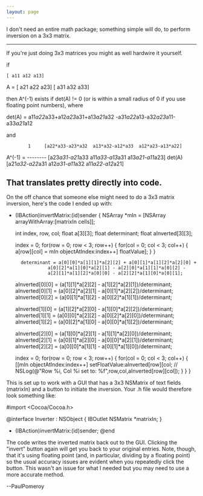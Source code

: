 ```yaml
---
layout: page
---
```


I don't need an entire math package; something simple will do, to perform inversion on a 3x3 matrix. 

----

If you're just doing 3x3 matrices you might as well hardwire it yourself.

if 
    
    [ a11 a12 a13]
A = [ a21 a22 a23]
    [ a31 a32 a33]          


then     A^(-1) exists if     det(A) != 0 (or is within a small radius of 0 if you use floating point numbers), where

    
det(A) = a11*a22*a33+a12*a23*a31+a13*a21*a32 -a31*a22*a13-a32*a23*a11-a33*a21*a12


and

    
            1     [a22*a33-a23*a32  a13*a32-a12*a33  a12*a23-a13*a22]
A^(-1) = -------- [a23*a31-a21*a33  a11*a33-a13*a31  a13*a21-a11*a23] 
          det(A)  [a21*a32-a22*a31  a12*a31-a11*a32  a11*a22-a12*a21]


That translates pretty directly into code.
----

On the off chance that someone else might need to do a 3x3 matrix inversion, here's the code I ended up with:
    
- (IBAction)invertMatrix:(id)sender {
	NSArray *mIn = [NSArray arrayWithArray:[matrixIn cells]];
	
	int index, row, col;
	float a[3][3];
	float determinant;
	float aInverted[3][3];
	
	index = 0;
	for(row = 0; row < 3; row++) {
		for(col = 0; col < 3; col++) {
			a[row][col] = mIn objectAtIndex:index++] floatValue];
		}
	}
	
        determinant = a[0][0]*a[1][1]*a[2][2] + a[0][1]*a[1][2]*a[2][0] +
	              a[0][2]*a[1][0]*a[2][1] - a[2][0]*a[1][1]*a[0][2] - 
	              a[2][1]*a[1][2]*a[0][0] - a[2][2]*a[1][0]*a[0][1];
	
	aInverted[0][0] = (a[1][1]*a[2][2] - a[1][2]*a[2][1])/determinant;
	aInverted[0][1] = (a[0][2]*a[2][1] - a[0][1]*a[2][2])/determinant;
	aInverted[0][2] = (a[0][1]*a[1][2] - a[0][2]*a[1][1])/determinant;
	
	aInverted[1][0] = (a[1][2]*a[2][0] - a[1][0]*a[2][2])/determinant;
	aInverted[1][1] = (a[0][0]*a[2][2] - a[0][2]*a[2][0])/determinant;
	aInverted[1][2] = (a[0][2]*a[1][0] - a[0][0]*a[1][2])/determinant;
	
	aInverted[2][0] = (a[1][0]*a[2][1] - a[1][1]*a[2][0])/determinant;
	aInverted[2][1] = (a[0][1]*a[2][0] - a[0][0]*a[2][1])/determinant;
	aInverted[2][2] = (a[0][0]*a[1][1] - a[0][1]*a[1][0])/determinant;

	index = 0;
	for(row = 0; row < 3; row++) {
		for(col = 0; col < 3; col++) {
			[[mIn objectAtIndex:index++] setFloatValue:aInverted[row][col;
   // NSLog(@"Row %i, Col %i set to: %f",row,col,aInverted[row][col]);
		}
	}
}

This is set up to work with a GUI that has a 3x3 NSMatrix of text fields (matrixIn) and a button to initiate the inversion. Your .h file would therefore look something like:
    
#import <Cocoa/Cocoa.h>

@interface Inverter : NSObject
{
    IBOutlet NSMatrix *matrixIn;
}
- (IBAction)invertMatrix:(id)sender;
@end


The code writes the inverted matrix back out to the GUI. Clicking the "invert" button again will get you back to your original entries. Note, though, that it's using floating point (and, in particular, dividing by a floating point) so the usual accuracy issues are evident when you repeatedly click the button. This wasn't an issue for what I needed but you may need to use a more accurate method.

--PaulPomeroy
